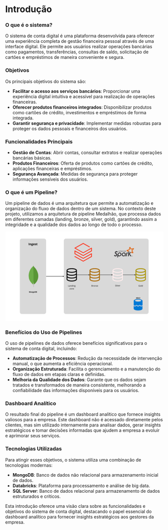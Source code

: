 ﻿---
hide:
  - navigation
---

# Introdução

### O que é o sistema?

O sistema de conta digital é uma plataforma desenvolvida para oferecer uma experiência completa de gestão financeira pessoal através de uma interface digital. Ele permite aos usuários realizar operações bancárias como pagamentos, transferências, consultas de saldo, solicitação de cartões e empréstimos de maneira conveniente e segura.

### Objetivos

Os principais objetivos do sistema são:

- **Facilitar o acesso aos serviços bancários**: Proporcionar uma experiência digital intuitiva e acessível para realização de operações financeiras.
- **Oferecer produtos financeiros integrados**: Disponibilizar produtos como cartões de crédito, investimentos e empréstimos de forma integrada.
- **Garantir segurança e privacidade**: Implementar medidas robustas para proteger os dados pessoais e financeiros dos usuários.

### Funcionalidades Principais

- **Gestão de Contas**: Abrir contas, consultar extratos e realizar operações bancárias básicas.
- **Produtos Financeiros**: Oferta de produtos como cartões de crédito, aplicações financeiras e empréstimos.
- **Segurança Avançada**: Medidas de segurança para proteger informações sensíveis dos usuários.

### O que é um Pipeline?

Um pipeline de dados é uma arquitetura que permite a automatização e organização do fluxo de dados dentro de um sistema. No contexto deste projeto, utilizamos a arquitetura de pipeline Medalhão, que processa dados em diferentes camadas (landing, bronze, silver, gold), garantindo assim a integridade e a qualidade dos dados ao longo de todo o processo.

![Pipeline](assets/arquitetura.png)

### Benefícios do Uso de Pipelines

O uso de pipelines de dados oferece benefícios significativos para o sistema de conta digital, incluindo:

- **Automatização de Processos**: Redução da necessidade de intervenção manual, o que aumenta a eficiência operacional.
- **Organização Estruturada**: Facilita o gerenciamento e a manutenção do fluxo de dados em etapas claras e definidas.
- **Melhoria da Qualidade dos Dados**: Garante que os dados sejam tratados e transformados de maneira consistente, melhorando a confiabilidade das informações disponíveis para os usuários.

### Dashboard Analítico

O resultado final do pipeline é um dashboard analítico que fornece insights valiosos para a empresa. Este dashboard não é acessado diretamente pelos clientes, mas sim utilizado internamente para analisar dados, gerar insights estratégicos e tomar decisões informadas que ajudem a empresa a evoluir e aprimorar seus serviços.

### Tecnologias Utilizadas

Para atingir esses objetivos, o sistema utiliza uma combinação de tecnologias modernas:

- **MongoDB**: Banco de dados não relacional para armazenamento inicial de dados.
- **Databricks**: Plataforma para processamento e análise de big data.
- **SQL Server**: Banco de dados relacional para armazenamento de dados estruturados e críticos.

Esta introdução oferece uma visão clara sobre as funcionalidades e objetivos do sistema de conta digital, destacando o papel essencial do dashboard analítico para fornecer insights estratégicos aos gestores da empresa.
